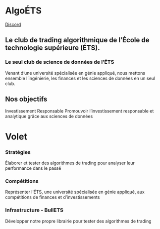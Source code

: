 # AlgoÉTS 


[Discord](https://discord.gg/8p83HKte)

## Le club de trading algorithmique de l’École de technologie supérieure (ÉTS).
### Le seul club de science de données de l'ÉTS

Venant d’une université spécialisée en génie appliqué, nous mettons ensemble l’ingénierie, les finances et les sciences de données en un seul club.

## Nos objectifs
Investissement Responsable
Promouvoir l’investissement responsable et analytique grâce aux sciences de données


# Volet

### Stratégies
Élaborer et tester des algorithmes de trading pour analyser leur performance dans le passé

### Compétitions
Représenter l’ÉTS, une université spécialisée en génie appliqué, aux compétitions de finances et d’investissements

###  Infrastructure - BullETS
Développer notre propre librairie pour tester des algorithmes de trading